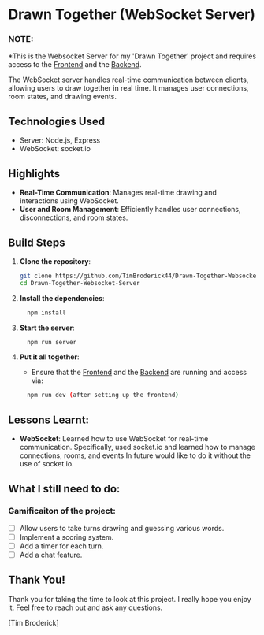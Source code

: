 # Drawn Together (WebSocket Server)

### NOTE:
*This is the Websocket Server for my 'Drawn Together' project and requires access to the [Frontend](https://github.com/TimBroderick44/Drawn-Together-Frontend) and the [Backend](https://github.com/TimBroderick44/Drawn-Together-Backend).

The WebSocket server handles real-time communication between clients, allowing users to draw together in real time. It manages user connections, room states, and drawing events.

## Technologies Used

- Server: Node.js, Express
- WebSocket: socket.io

## Highlights

- **Real-Time Communication**: Manages real-time drawing and interactions using WebSocket.
- **User and Room Management**: Efficiently handles user connections, disconnections, and room states.

## Build Steps

1. **Clone the repository**:
   ```bash
   git clone https://github.com/TimBroderick44/Drawn-Together-Websocket-Server.git
   cd Drawn-Together-Websocket-Server
    ```

2. **Install the dependencies**:
    ```bash
      npm install
    ```

3. **Start the server**:
    ```bash
      npm run server
    ```

4. **Put it all together**:
   - Ensure that the [Frontend](https://github.com/TimBroderick44/Drawn-Together-Frontend) and the [Backend](https://github.com/TimBroderick44/Drawn-Together-Backend) are running and access via:
    ```bash
      npm run dev (after setting up the frontend)
    ```

## Lessons Learnt:

- **WebSocket**: Learned how to use WebSocket for real-time communication. Specifically, used socket.io and learned how to manage connections, rooms, and events.In future would like to do it without the use of socket.io.

## What I still need to do:

### Gamificaiton of the project:

-   [ ] Allow users to take turns drawing and guessing various words. 
-   [ ] Implement a scoring system.
-   [ ] Add a timer for each turn.
-   [ ] Add a chat feature.
  
## Thank You!

Thank you for taking the time to look at this project. I really hope you enjoy it.
Feel free to reach out and ask any questions.

[Tim Broderick]

